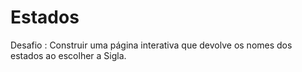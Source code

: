 # Estados
 Desafio : Construir uma página interativa que devolve os nomes dos estados ao escolher a Sigla.
